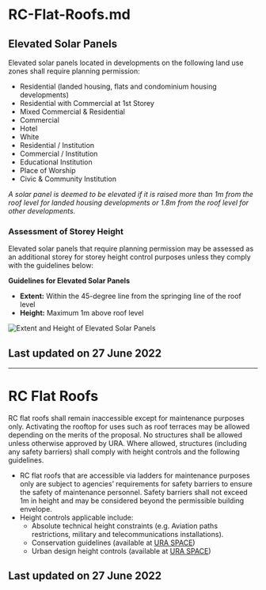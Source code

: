# RC-Flat-Roofs.md

## Elevated Solar Panels

Elevated solar panels located in developments on the following land use zones shall require planning permission:

- Residential (landed housing, flats and condominium housing developments)
- Residential with Commercial at 1st Storey
- Mixed Commercial & Residential
- Commercial
- Hotel
- White
- Residential / Institution
- Commercial / Institution
- Educational Institution
- Place of Worship
- Civic & Community Institution

*A solar panel is deemed to be elevated if it is raised more than 1m from the roof level for landed housing developments or 1.8m from the roof level for other developments.*

### Assessment of Storey Height

Elevated solar panels that require planning permission may be assessed as an additional storey for storey height control purposes unless they comply with the guidelines below:

**Guidelines for Elevated Solar Panels**

- **Extent:** Within the 45-degree line from the springing line of the roof level
- **Height:** Maximum 1m above roof level

![Extent and Height of Elevated Solar Panels](https://www.ura.gov.sg/-/media/Corporate/Guidelines/Development-control/GFA/GFA55_Solar_Panels_Landed.jpg?h=100%25&w=100%25)

## Last updated on 27 June 2022

<hr>

# RC Flat Roofs

RC flat roofs shall remain inaccessible except for maintenance purposes only. Activating the rooftop for uses such as roof terraces may be allowed depending on the merits of the proposal. No structures shall be allowed unless otherwise approved by URA. Where allowed, structures (including any safety barriers) shall comply with height controls and the following guidelines.

- RC flat roofs that are accessible via ladders for maintenance purposes only are subject to agencies’ requirements for safety barriers to ensure the safety of maintenance personnel. Safety barriers shall not exceed 1m in height and may be considered beyond the permissible building envelope.
- Height controls applicable include:
  - Absolute technical height constraints (e.g. Aviation paths restrictions, military and telecommunications installations).
  - Conservation guidelines (available at [URA SPACE](https://www.ura.gov.sg/maps/?service=STB))
  - Urban design height controls (available at [URA SPACE](https://www.ura.gov.sg/maps/?service=STB))

## Last updated on 27 June 2022
